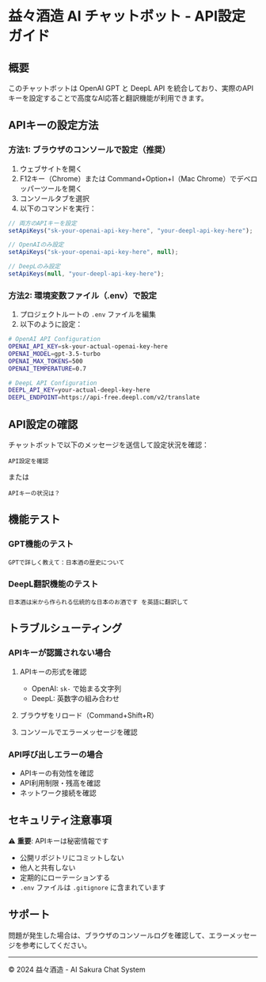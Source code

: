 # 益々酒造 AI チャットボット - API設定ガイド

## 概要
このチャットボットは OpenAI GPT と DeepL API を統合しており、実際のAPIキーを設定することで高度なAI応答と翻訳機能が利用できます。

## APIキーの設定方法

### 方法1: ブラウザのコンソールで設定（推奨）

1. ウェブサイトを開く
2. F12キー（Chrome）または Command+Option+I（Mac Chrome）でデベロッパーツールを開く
3. コンソールタブを選択
4. 以下のコマンドを実行：

```javascript
// 両方のAPIキーを設定
setApiKeys("sk-your-openai-api-key-here", "your-deepl-api-key-here");

// OpenAIのみ設定
setApiKeys("sk-your-openai-api-key-here", null);

// DeepLのみ設定  
setApiKeys(null, "your-deepl-api-key-here");
```

### 方法2: 環境変数ファイル（.env）で設定

1. プロジェクトルートの `.env` ファイルを編集
2. 以下のように設定：

```bash
# OpenAI API Configuration
OPENAI_API_KEY=sk-your-actual-openai-key-here
OPENAI_MODEL=gpt-3.5-turbo
OPENAI_MAX_TOKENS=500
OPENAI_TEMPERATURE=0.7

# DeepL API Configuration  
DEEPL_API_KEY=your-actual-deepl-key-here
DEEPL_ENDPOINT=https://api-free.deepl.com/v2/translate
```

## API設定の確認

チャットボットで以下のメッセージを送信して設定状況を確認：
```
API設定を確認
```

または

```
APIキーの状況は？
```

## 機能テスト

### GPT機能のテスト
```
GPTで詳しく教えて：日本酒の歴史について
```

### DeepL翻訳機能のテスト  
```
日本酒は米から作られる伝統的な日本のお酒です を英語に翻訳して
```

## トラブルシューティング

### APIキーが認識されない場合
1. APIキーの形式を確認
   - OpenAI: `sk-` で始まる文字列
   - DeepL: 英数字の組み合わせ

2. ブラウザをリロード（Command+Shift+R）

3. コンソールでエラーメッセージを確認

### API呼び出しエラーの場合
- APIキーの有効性を確認
- API利用制限・残高を確認  
- ネットワーク接続を確認

## セキュリティ注意事項

⚠️ **重要**: APIキーは秘密情報です
- 公開リポジトリにコミットしない
- 他人と共有しない
- 定期的にローテーションする
- `.env` ファイルは `.gitignore` に含まれています

## サポート

問題が発生した場合は、ブラウザのコンソールログを確認して、エラーメッセージを参考にしてください。

---

© 2024 益々酒造 - AI Sakura Chat System